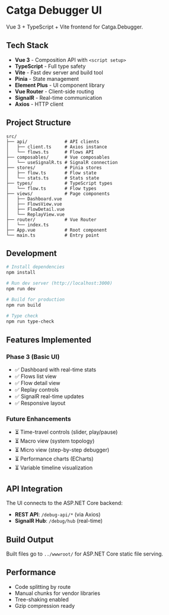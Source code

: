 # Catga Debugger UI

Vue 3 + TypeScript + Vite frontend for Catga.Debugger.

## Tech Stack

- **Vue 3** - Composition API with `<script setup>`
- **TypeScript** - Full type safety
- **Vite** - Fast dev server and build tool
- **Pinia** - State management
- **Element Plus** - UI component library
- **Vue Router** - Client-side routing
- **SignalR** - Real-time communication
- **Axios** - HTTP client

## Project Structure

```
src/
├── api/              # API clients
│   ├── client.ts     # Axios instance
│   └── flows.ts      # Flows API
├── composables/      # Vue composables
│   └── useSignalR.ts # SignalR connection
├── stores/           # Pinia stores
│   ├── flow.ts       # Flow state
│   └── stats.ts      # Stats state
├── types/            # TypeScript types
│   └── flow.ts       # Flow types
├── views/            # Page components
│   ├── Dashboard.vue
│   ├── FlowsView.vue
│   ├── FlowDetail.vue
│   └── ReplayView.vue
├── router/           # Vue Router
│   └── index.ts
├── App.vue           # Root component
└── main.ts           # Entry point
```

## Development

```bash
# Install dependencies
npm install

# Run dev server (http://localhost:3000)
npm run dev

# Build for production
npm run build

# Type check
npm run type-check
```

## Features Implemented

### Phase 3 (Basic UI)
- ✅ Dashboard with real-time stats
- ✅ Flows list view
- ✅ Flow detail view
- ✅ Replay controls
- ✅ SignalR real-time updates
- ✅ Responsive layout

### Future Enhancements
- ⏳ Time-travel controls (slider, play/pause)
- ⏳ Macro view (system topology)
- ⏳ Micro view (step-by-step debugger)
- ⏳ Performance charts (ECharts)
- ⏳ Variable timeline visualization

## API Integration

The UI connects to the ASP.NET Core backend:

- **REST API**: `/debug-api/*` (via Axios)
- **SignalR Hub**: `/debug/hub` (real-time)

## Build Output

Built files go to `../wwwroot/` for ASP.NET Core static file serving.

## Performance

- Code splitting by route
- Manual chunks for vendor libraries
- Tree-shaking enabled
- Gzip compression ready

